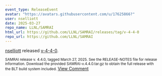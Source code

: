 ```yaml
---
event_type: ReleaseEvent
avatar: "https://avatars.githubusercontent.com/u/17625866?"
user: nselliott
date: 2025-03-27
repo_name: LLNL/SAMRAI
html_url: https://github.com/LLNL/SAMRAI/releases/tag/v-4-4-0
repo_url: https://github.com/LLNL/SAMRAI
---
```


<a href='https://github.com/nselliott' target='_blank'>nselliott</a> released <a href='https://github.com/LLNL/SAMRAI/releases/tag/v-4-4-0' target='_blank'>v-4-4-0</a>.

<small>SAMRAI release v. 4.4.0, tagged March 27, 2025. See the RELEASE-NOTES file for release information. Download the provided SAMRAI-v.4.4.0.tar.gz to obtain the full release with the BLT build system included.
</small><a href='https://github.com/LLNL/SAMRAI/releases/tag/v-4-4-0' target='_blank'>View Comment</a>